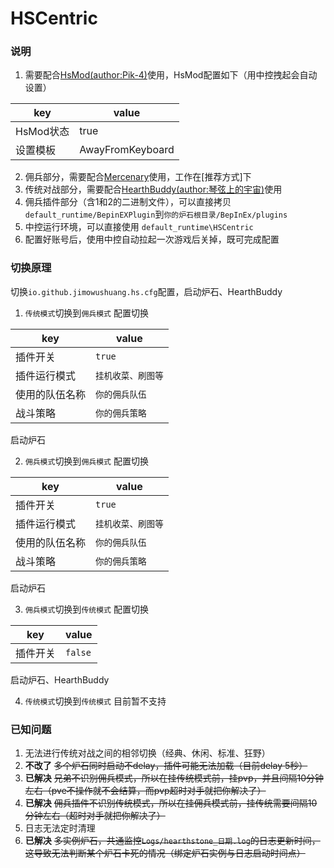 # HSCentric

### 说明

1. 需要配合[HsMod(author:Pik-4)](https://github.com/Pik-4/HsMod)使用，HsMod配置如下（用中控拽起会自动设置）

|  key   | value  |
|  ----  | ----  |
| HsMod状态  | true |
| 设置模板  | AwayFromKeyboard |

2. 佣兵部分，需要配合[Mercenary](https://github.com/z-henry/Mercenary)使用，工作在[推荐方式]下
3. 传统对战部分，需要配合[HearthBuddy(author:琴弦上的宇宙)](https://gitee.com/UniverseString/Hearthstone-myHearthbuddy)使用
4. 佣兵插件部分（含1和2的二进制文件），可以直接拷贝
`default_runtime/BepinEXPlugin`到`你的炉石根目录/BepInEx/plugins`
5. 中控运行环境，可以直接使用
`default_runtime\HSCentric`
6. 配置好账号后，使用中控自动拉起一次游戏后关掉，既可完成配置


### 切换原理
切换`io.github.jimowushuang.hs.cfg`配置，启动炉石、HearthBuddy

1. `传统模式`切换到`佣兵模式`
配置切换

|  key   | value  |
|  ----  | ----  |
| 插件开关  | `true` |
| 插件运行模式  | `挂机收菜、刷图等` |
| 使用的队伍名称  | `你的佣兵队伍` |
| 战斗策略  | `你的佣兵策略` |

启动炉石

2. `佣兵模式`切换到`佣兵模式`
配置切换

|  key   | value  |
|  ----  | ----  |
| 插件开关  | `true` |
| 插件运行模式  | `挂机收菜、刷图等` |
| 使用的队伍名称  | `你的佣兵队伍` |
| 战斗策略  | `你的佣兵策略` |

启动炉石

3. `佣兵模式`切换到`传统模式`
配置切换

|  key   | value  |
|  ----  | ----  |
| 插件开关  | `false` |

启动炉石、HearthBuddy

4. `传统模式`切换到`传统模式`
目前暂不支持

### 已知问题
1. 无法进行传统对战之间的相邻切换（经典、休闲、标准、狂野）
2. **不改了** ~~多个炉石同时启动不delay，插件可能无法加载（目前delay 5秒）~~
3. **已解决** ~~兄弟不识别佣兵模式，所以在挂传统模式前，挂pvp，并且间隔10分钟左右（pve不操作就不会结算，而pvp超时对手就把你解决了）~~
3. **已解决** ~~佣兵插件不识别传统模式，所以在挂佣兵模式前，挂传统需要间隔10分钟左右（超时对手就把你解决了）~~
4. 日志无法定时清理
5. **已解决** ~~多实例炉石，共通监控`Logs/hearthstone_日期.log`的日志更新时间，这导致无法判断某个炉石卡死的情况（绑定炉石实例与日志启动时间点）~~
